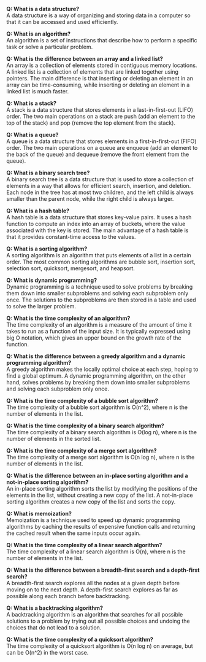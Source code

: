 **Q: What is a data structure?**  
A data structure is a way of organizing and storing data in a computer so that it can be accessed and used efficiently.

**Q: What is an algorithm?**  
An algorithm is a set of instructions that describe how to perform a specific task or solve a particular problem.

**Q: What is the difference between an array and a linked list?**  
An array is a collection of elements stored in contiguous memory locations. A linked list is a collection of elements that are linked together using pointers. The main difference is that inserting or deleting an element in an array can be time-consuming, while inserting or deleting an element in a linked list is much faster.

**Q: What is a stack?**  
A stack is a data structure that stores elements in a last-in-first-out (LIFO) order. The two main operations on a stack are push (add an element to the top of the stack) and pop (remove the top element from the stack).

**Q: What is a queue?**  
A queue is a data structure that stores elements in a first-in-first-out (FIFO) order. The two main operations on a queue are enqueue (add an element to the back of the queue) and dequeue (remove the front element from the queue).

**Q: What is a binary search tree?**  
A binary search tree is a data structure that is used to store a collection of elements in a way that allows for efficient search, insertion, and deletion. Each node in the tree has at most two children, and the left child is always smaller than the parent node, while the right child is always larger.

**Q: What is a hash table?**  
A hash table is a data structure that stores key-value pairs. It uses a hash function to compute an index into an array of buckets, where the value associated with the key is stored. The main advantage of a hash table is that it provides constant-time access to the values.

**Q: What is a sorting algorithm?**  
A sorting algorithm is an algorithm that puts elements of a list in a certain order. The most common sorting algorithms are bubble sort, insertion sort, selection sort, quicksort, mergesort, and heapsort.

**Q: What is dynamic programming?**  
Dynamic programming is a technique used to solve problems by breaking them down into smaller subproblems and solving each subproblem only once. The solutions to the subproblems are then stored in a table and used to solve the larger problem.

**Q: What is the time complexity of an algorithm?**  
The time complexity of an algorithm is a measure of the amount of time it takes to run as a function of the input size. It is typically expressed using big O notation, which gives an upper bound on the growth rate of the function.

**Q: What is the difference between a greedy algorithm and a dynamic programming algorithm?**  
A greedy algorithm makes the locally optimal choice at each step, hoping to find a global optimum. A dynamic programming algorithm, on the other hand, solves problems by breaking them down into smaller subproblems and solving each subproblem only once.

**Q: What is the time complexity of a bubble sort algorithm?**  
The time complexity of a bubble sort algorithm is O(n^2), where n is the number of elements in the list.

**Q: What is the time complexity of a binary search algorithm?**  
The time complexity of a binary search algorithm is O(log n), where n is the number of elements in the sorted list.

**Q: What is the time complexity of a merge sort algorithm?**  
The time complexity of a merge sort algorithm is O(n log n), where n is the number of elements in the list.

**Q: What is the difference between an in-place sorting algorithm and a not-in-place sorting algorithm?**  
An in-place sorting algorithm sorts the list by modifying the positions of the elements in the list, without creating a new copy of the list. A not-in-place sorting algorithm creates a new copy of the list and sorts the copy.

**Q: What is memoization?**  
Memoization is a technique used to speed up dynamic programming algorithms by caching the results of expensive function calls and returning the cached result when the same inputs occur again.

**Q: What is the time complexity of a linear search algorithm?**  
The time complexity of a linear search algorithm is O(n), where n is the number of elements in the list.

**Q: What is the difference between a breadth-first search and a depth-first search?**  
A breadth-first search explores all the nodes at a given depth before moving on to the next depth. A depth-first search explores as far as possible along each branch before backtracking.

**Q: What is a backtracking algorithm?**  
A backtracking algorithm is an algorithm that searches for all possible solutions to a problem by trying out all possible choices and undoing the choices that do not lead to a solution.

**Q: What is the time complexity of a quicksort algorithm?**  
The time complexity of a quicksort algorithm is O(n log n) on average, but can be O(n^2) in the worst case.
